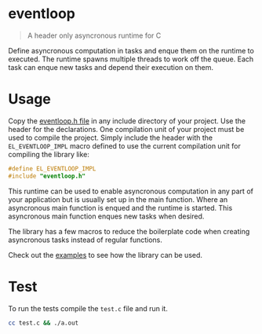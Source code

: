 # eventloop

> A header only asyncronous runtime for C

Define asyncronous computation in tasks and enque them on the runtime to executed. The runtime spawns multiple threads to work off the queue. Each task can enque new tasks and depend their execution on them.

# Usage

Copy the [eventloop.h file](/eventloop.h) in any include directory of your project. Use the header for the declarations. One compilation unit of your project must be used to compile the project. Simply include the header with the `EL_EVENTLOOP_IMPL` macro defined to use the current compilation unit for compiling the library like:

```C
#define EL_EVENTLOOP_IMPL
#include "eventloop.h"
```

This runtime can be used to enable asyncronous computation in any part of your application but is usually set up in the main function. Where an asyncronous main function is enqued and the runtime is started. This asyncronous main function enques new tasks when desired.

The library has a few macros to reduce the boilerplate code when creating asyncronous tasks instead of regular functions.

Check out the [examples](/examples/) to see how the library can be used.

# Test

To run the tests compile the `test.c` file and run it.

```sh
cc test.c && ./a.out
```
